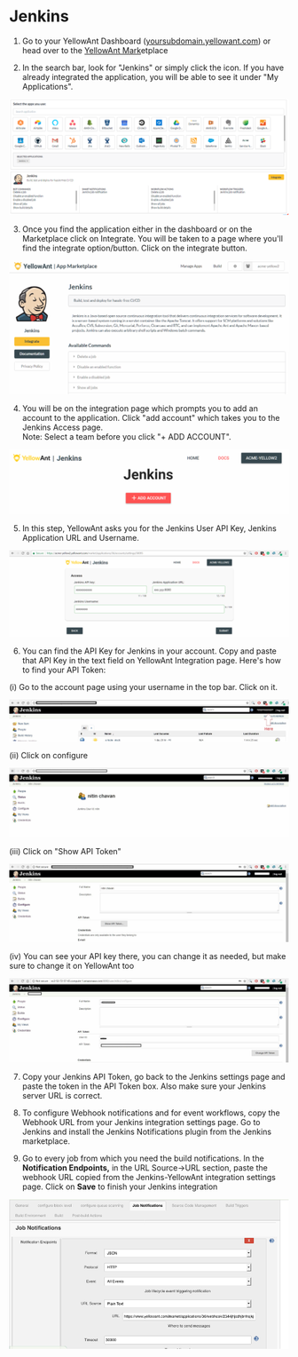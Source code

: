 # Jenkins

1. Go to your YellowAnt Dashboard \([yoursubdomain.yellowant.com](https://github.com/yellowanthq/yellowant-help-center/tree/bdad19066023aa6a8b667a1d6f05b72945b49759/yoursubdomain.yellowant.com)\) or head over to the [YellowAnt Mark](https://www.yellowant.com/marketplace)etplace

2. In the search bar,  look for "Jenkins" or simply click the icon. If you have already integrated the application, you will be able to see it under "My Applications".

![](../../.gitbook/assets/jenkins.PNG)

3. Once you find the application either in the dashboard or on the Marketplace click on Integrate. You will be taken to a page where you'll find the integrate option/button. Click on the integrate button.  


![](../../.gitbook/assets/image%20%28211%29.png)

4. You will be on the integration page which prompts you to add an account to the application. Click "add account" which takes you to the Jenkins Access page.  
Note: Select a team before you click "+ ADD ACCOUNT".  


![](../../.gitbook/assets/image%20%2869%29.png)

5. In this step, YellowAnt asks you for the Jenkins User API Key, Jenkins Application URL and Username.  


![](../../.gitbook/assets/image%20%2844%29.png)

6. You can find the API Key for Jenkins in your account. Copy and paste that API Key in the text field on YellowAnt Integration page. Here's how to find your API Token:

\(i\) Go to the account page using your username in the top bar. Click on it.

![](../../.gitbook/assets/image%20%28135%29.png)

\(ii\) Click on configure

![](../../.gitbook/assets/image%20%28172%29.png)

\(iii\) Click on "Show API Token"

![](../../.gitbook/assets/image%20%28298%29.png)

\(iv\) You can see your API key there, you can change it as needed, but make sure to change it on YellowAnt too

![](../../.gitbook/assets/image%20%28183%29.png)

7. Copy your Jenkins API Token, go back to the Jenkins settings page and paste the token in the API Token box. Also make sure your Jenkins server URL is correct.

8. To configure Webhook notifications and for event workflows, copy the Webhook URL from your Jenkins integration settings page. Go to Jenkins and install the Jenkins Notifications plugin from the Jenkins marketplace.

9. Go to every job from which you need the build notifications. In the **Notification Endpoints,** in the URL Source-&gt;URL section, paste the webhook URL copied from the Jenkins-YellowAnt integration settings page. Click on **Save** to finish your Jenkins integration

![](../../.gitbook/assets/image-1.png)


